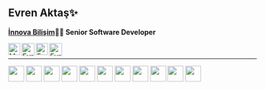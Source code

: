 <!DOCTYPE html>
<html>
 <head>
 </head>
  <body>
<section>
   <h2>Evren Aktaş✨</h2>
 <strong><p><a href="https://www.linkedin.com/company/innova">İnnova Bilişim</a>👨‍💻 Senior Software Developer</p></strong>
  
</section>
 
<section>
<a href="https://www.linkedin.com/in/evren-akta%C5%9F-94a8b0133/" target="_blank">
   <img align="left" alt="Md. Shakil Hossain | Linkedin" width="24px" src="https://github.com/piyushP7pravin/piyushP7pravin/blob/master/Linkedin.svg" />
  </a>
 
  <a href="https://twitter.com/_evrenaktas" target="_blank">
    <img align="left" alt="Evren Aktaş | Twitter" width="26px" src="https://github.com/piyushP7pravin/piyushP7pravin/blob/master/Twitter.svg" />
  </a>
  <a href="https://www.instagram.com/eaktassssss/" target="_blank">
    <img align="left" alt="Evren Aktaş | Instagram" width="24px" src="https://github.com/piyushP7pravin/piyushP7pravin/blob/master/Instagram.svg" />
  </a>
  <a href="https://medium.com/@evren.aktas" target="_blank">
   <img align="left" alt="Evren Aktaş | Website" width="26px" src="https://github.com/shakiliitju/shakiliitju/blob/main/world-wide-web.svg" />
  </a>
<br>
<hr>
</section>
 
<p>
 <img width ='32' src ='https://raw.githubusercontent.com/rahulbanerjee26/githubAboutMeGenerator/main/icons/csharp.svg'> 
 <img width ='32' src ='https://raw.githubusercontent.com/rahulbanerjee26/githubAboutMeGenerator/main/icons/dotnet.svg'>
 <img width ='32' src ='https://raw.githubusercontent.com/rahulbanerjee26/githubAboutMeGenerator/main/icons/rabbitmq.svg'>
<img width ='32' src ='https://raw.githubusercontent.com/rahulbanerjee26/githubAboutMeGenerator/main/icons/redis.svg'> </a>
 <img width ='32' src ='https://raw.githubusercontent.com/rahulbanerjee26/githubAboutMeGenerator/main/icons/mongodb.svg'> 
<img width ='32' src ='https://raw.githubusercontent.com/rahulbanerjee26/githubAboutMeGenerator/main/icons/postman.svg'>
<img width ='32' src ='https://raw.githubusercontent.com/rahulbanerjee26/githubAboutMeGenerator/main/icons/docker.svg'>
 <img width ='32' src ='https://raw.githubusercontent.com/rahulbanerjee26/githubAboutMeGenerator/main/icons/git.svg'>
 <img width ='32' src ='https://raw.githubusercontent.com/rahulbanerjee26/githubAboutMeGenerator/main/icons/github.svg'>
<img width ='32' src ='https://raw.githubusercontent.com/rahulbanerjee26/githubAboutMeGenerator/main/icons/stack-overflow.svg'>
<img width ='32' src ='https://raw.githubusercontent.com/rahulbanerjee26/githubAboutMeGenerator/main/icons/medium.svg'>

</p>
 <br>
</body>
</html>
